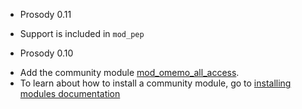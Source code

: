 * Prosody 0.11
 - Support is included in `mod_pep`
* Prosody 0.10
 - Add the community module [mod\_omemo\_all\_access](https://modules.prosody.im/mod_omemo_all_access).
 - To learn about how to install a community module, go to [installing modules documentation](https://prosody.im/doc/installing_modules)
